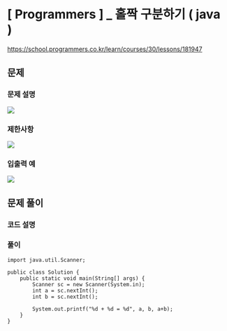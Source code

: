 # [ Programmers ] _ 홀짝 구분하기 ( java )

https://school.programmers.co.kr/learn/courses/30/lessons/181947
## 문제 
### 문제 설명
![](https://i.imgur.com/FFRLPYQ.png)

### 제한사항
![](https://i.imgur.com/v539C2M.png)


### 입출력 예
![](https://i.imgur.com/WLoQuVY.png)


## 문제 풀이
### 코드 설명
### 풀이
```
import java.util.Scanner;

public class Solution {
    public static void main(String[] args) {
        Scanner sc = new Scanner(System.in);
        int a = sc.nextInt();
        int b = sc.nextInt();

        System.out.printf("%d + %d = %d", a, b, a+b);
    }
}
```



